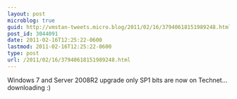 ```yaml
---
layout: post
microblog: true
guid: http://vmstan-tweets.micro.blog/2011/02/16/37940618151989248.html
post_id: 3044091
date: 2011-02-16T12:25:22-0600
lastmod: 2011-02-16T12:25:22-0600
type: post
url: /2011/02/16/37940618151989248.html
---
```

Windows 7 and Server 2008R2 upgrade only SP1 bits are now on Technet... downloading :)
